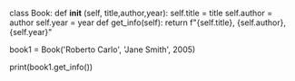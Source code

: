 class Book:
    def __init__ (self, title,author,year):
        self.title = title
        self.author = author
        self.year = year
    def get_info(self):
        return f"{self.title}, {self.author}, {self.year}"
    
book1 = Book('Roberto Carlo', 'Jane Smith', 2005)

print(book1.get_info())
